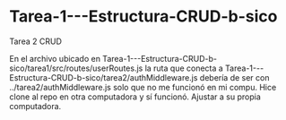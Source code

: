 # Tarea-1---Estructura-CRUD-b-sico
Tarea 2 CRUD 

En el archivo ubicado en Tarea-1---Estructura-CRUD-b-sico/tarea1/src/routes/userRoutes.js la ruta que conecta a Tarea-1---Estructura-CRUD-b-sico/tarea2/authMiddleware.js debería de ser con ../tarea2/authMiddleware.js solo que no me funcionó en mi compu. Hice clone al repo en otra computadora y sí funcionó. Ajustar a su propia computadora.
